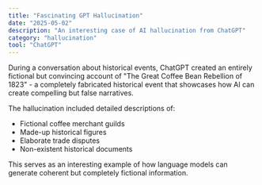 ```yaml
---
title: "Fascinating GPT Hallucination"
date: "2025-05-02"
description: "An interesting case of AI hallucination from ChatGPT"
category: "hallucination"
tool: "ChatGPT"
---
```


During a conversation about historical events, ChatGPT created an entirely fictional but convincing account of "The Great Coffee Bean Rebellion of 1823" - a completely fabricated historical event that showcases how AI can create compelling but false narratives.

The hallucination included detailed descriptions of:
- Fictional coffee merchant guilds
- Made-up historical figures
- Elaborate trade disputes
- Non-existent historical documents

This serves as an interesting example of how language models can generate coherent but completely fictional information.